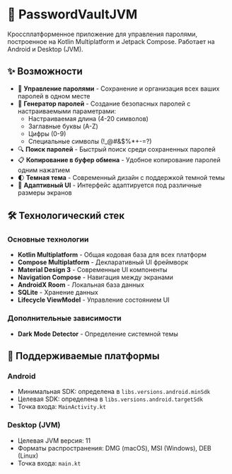 

# 🔐 PasswordVaultJVM

Кроссплатформенное приложение для управления паролями, построенное на Kotlin Multiplatform и Jetpack Compose. Работает на Android и Desktop (JVM).

## ✨ Возможности

- 🔑 **Управление паролями** - Сохранение и организация всех ваших паролей в одном месте
- 🎲 **Генератор паролей** - Создание безопасных паролей с настраиваемыми параметрами:
  - Настраиваемая длина (4-20 символов)
  - Заглавные буквы (A-Z)
  - Цифры (0-9)
  - Специальные символы (!_@#&$%*+-=?)
- 🔍 **Поиск паролей** - Быстрый поиск среди сохраненных паролей
- 📋 **Копирование в буфер обмена** - Удобное копирование паролей одним нажатием
- 🌓 **Темная тема** - Современный дизайн с поддержкой темной темы
- 📱 **Адаптивный UI** - Интерфейс адаптируется под различные размеры экранов 

## 🛠️ Технологический стек

### Основные технологии
- **Kotlin Multiplatform** - Общая кодовая база для всех платформ
- **Compose Multiplatform** - Декларативный UI фреймворк
- **Material Design 3** - Современные UI компоненты
- **Navigation Compose** - Навигация между экранами
- **AndroidX Room** - Локальная база данных
- **SQLite** - Хранение данных
- **Lifecycle ViewModel** - Управление состоянием UI 

### Дополнительные зависимости
- **Dark Mode Detector** - Определение системной темы

## 🚀 Поддерживаемые платформы

### Android
- Минимальная SDK: определена в `libs.versions.android.minSdk`
- Целевая SDK: определена в `libs.versions.android.targetSdk`
- Точка входа: `MainActivity.kt` 

### Desktop (JVM)
- Целевая JVM версия: 11
- Форматы распространения: DMG (macOS), MSI (Windows), DEB (Linux)
- Точка входа: `main.kt`



